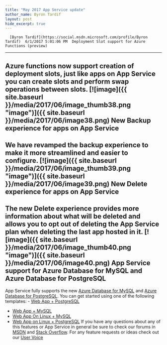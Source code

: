 ```yaml
---
title: "May 2017 App Service update"
author_name: Byron Tardif
layout: post
hide_excerpt: true
---
```

      [Byron Tardif](https://social.msdn.microsoft.com/profile/Byron Tardif)  6/1/2017 5:01:06 PM  Deployment Slot support for Azure Functions (preview)
-----------------------------------------------------

 Azure functions now support creation of deployment slots, just like apps on App Service you can create slots and perform swap operations between slots. [![image]({{ site.baseurl }}/media/2017/06/image_thumb38.png "image")]({{ site.baseurl }}/media/2017/06/image38.png) New Backup experience for apps on App Service
---------------------------------------------

 We have revamped the backup experience to make it more streamlined and easier to configure. [![image]({{ site.baseurl }}/media/2017/06/image_thumb39.png "image")]({{ site.baseurl }}/media/2017/06/image39.png) New Delete experience for apps on App Service
---------------------------------------------

 The new Delete experience provides more information about what will be deleted and allows you to opt out of deleting the App Service plan when deleting the last app hosted in it. [![image]({{ site.baseurl }}/media/2017/06/image_thumb40.png "image")]({{ site.baseurl }}/media/2017/06/image40.png) App Service support for Azure Database for MySQL and Azure Database for PostgreSQL
----------------------------------------------------------------------------------

 App Service fully supports the new [Azure Database for MySQL](https://azure.microsoft.com/en-us/services/mysql/) and [Azure Database for PostgreSQL](https://azure.microsoft.com/en-us/services/postgresql/). You can get started using one of the following templates:  - [Web App + PostgreSQL](https://azuremarketplace.microsoft.com/marketplace/apps/Microsoft.WebSitePGSQLDatabase?tab=Overview "https://azuremarketplace.microsoft.com/marketplace/apps/Microsoft.WebSitePGSQLDatabase?tab=Overview")
 - [Web App + MySQL](https://azuremarketplace.microsoft.com/marketplace/apps/Microsoft.WebSiteMySQLDatabase?tab=Overview "https://azuremarketplace.microsoft.com/en-us/marketplace/apps/Microsoft.WebSiteMySQLDatabase?tab=Overview")
 - [Web App On Linux + MySQL](https://azuremarketplace.microsoft.com/en-us/marketplace/apps/Microsoft.AppSvcLinuxMySQLDatabase?tab=Overview "https://azuremarketplace.microsoft.com/en-us/marketplace/apps/Microsoft.AppSvcLinuxMySQLDatabase?tab=Overview")
 - [Web App on Linux + PostgreSQL](https://azuremarketplace.microsoft.com/marketplace/apps/Microsoft.AppSvcLinuxPGDatabase?tab=Overview "https://azuremarketplace.microsoft.com/en-us/marketplace/apps/Microsoft.AppSvcLinuxPGDatabase?tab=Overview")
  If you have any questions about any of this features or App Service in general be sure to check our forums in [MSDN](https://social.msdn.microsoft.com/Forums/en-US/home?forum=windowsazurewebsitespreview) and [Stack Overflow](https://stackoverflow.com/questions/tagged/azure-web-sites). For any feature requests or ideas check out our [User Voice](https://feedback.azure.com/forums/169385-web-apps-formerly-websites)     
